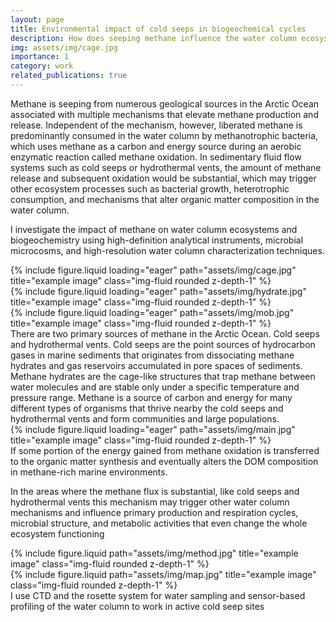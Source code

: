 ```yaml
---
layout: page
title: Environmental impact of cold seeps in biogeochemical cycles
description: How does seeping methane influence the water column ecosystems?
img: assets/img/cage.jpg
importance: 1
category: work
related_publications: true
---
```


Methane is seeping from numerous geological sources in the Arctic Ocean associated
with multiple mechanisms that elevate methane production and release. Independent
of the mechanism, however, liberated methane is predominantly consumed in the water
column by methanotrophic bacteria, which uses methane as a carbon and energy
source during an aerobic enzymatic reaction called methane oxidation. In
sedimentary fluid flow systems such as cold seeps or hydrothermal vents, the amount
of methane release and subsequent oxidation would be substantial, which may trigger other
ecosystem processes such as bacterial growth, heterotrophic consumption, and mechanisms
that alter organic matter composition in the water column.

I investigate the impact of methane on water column ecosystems and biogeochemistry using high-definition analytical instruments, microbial microcosms, and high-resolution water column characterization techniques.

    

<div class="row">
    <div class="col-sm mt-3 mt-md-0">
        {% include figure.liquid loading="eager" path="assets/img/cage.jpg" title="example image" class="img-fluid rounded z-depth-1" %}
    </div>
    <div class="col-sm mt-3 mt-md-0">
        {% include figure.liquid loading="eager" path="assets/img/hydrate.jpg" title="example image" class="img-fluid rounded z-depth-1" %}
    </div>
    <div class="col-sm mt-3 mt-md-0">
        {% include figure.liquid loading="eager" path="assets/img/mob.jpg" title="example image" class="img-fluid rounded z-depth-1" %}
    </div>
</div>
<div class="caption">
    There are two primary sources of methane in the Arctic Ocean. Cold seeps and hydrothermal vents. Cold seeps are the point sources of hydrocarbon gases in marine sediments that originates from  dissociating methane hydrates and gas reservoirs accumulated in pore spaces of sediments. Methane hydrates are the cage-like structures that trap methane between water molecules and are stable only under a specific temperature and pressure range. 
Methane is a source of carbon and energy for many different types of organisms that thrive nearby the cold seeps and hydrothermal vents and form communities and large populations.

</div>
<div class="row">
    <div class="col-sm mt-3 mt-md-0">
        {% include figure.liquid loading="eager" path="assets/img/main.jpg" title="example image" class="img-fluid rounded z-depth-1" %}
    </div>
</div>
<div class="caption">
    If some portion of the energy gained from methane oxidation is transferred to the organic matter synthesis and 
eventually alters the DOM composition in methane-rich marine environments.

</div>

In the areas where the methane flux is substantial, like cold seeps and hydrothermal vents this mechanism may trigger other water column mechanisms and influence primary production and respiration cycles, microbial structure, and metabolic activities that even change the whole ecosystem functioning

<div class="row justify-content-sm-center">
    <div class="col-sm-8 mt-3 mt-md-0">
        {% include figure.liquid path="assets/img/method.jpg" title="example image" class="img-fluid rounded z-depth-1" %}
    </div>
    <div class="col-sm-4 mt-3 mt-md-0">
        {% include figure.liquid path="assets/img/map.jpg" title="example image" class="img-fluid rounded z-depth-1" %}
    </div>
</div>
<div class="caption">
    I use CTD and the rosette system for water sampling and sensor-based profiling of the water column to work in active cold seep sites 
</div>

